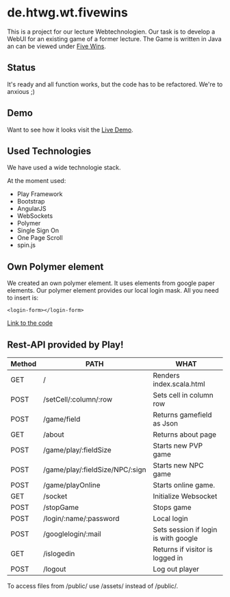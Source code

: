 de.htwg.wt.fivewins
===================

This is a project for our lecture Webtechnologien. Our task is to develop a WebUI for
an existing game of a former lecture. The Game is written in Java an can be viewed
under [Five Wins](https://github.com/mamawego/de.htwg.se).

## Status
It's ready and all function works, but the code has to be refactored. We're to anxious ;)

## Demo

Want to see how it looks visit the [Live Demo](http://five-wins.herokuapp.com/).

## Used Technologies

We have used a wide technologie stack. 

At the moment used:

- Play Framework
- Bootstrap
- AngularJS
- WebSockets
- Polymer
- Single Sign On
- One Page Scroll
- spin.js

## Own Polymer element
We created an own polymer element. It uses elements from google paper elements. Our polymer element provides our 
local login mask. All you need to insert is:
```
<login-form></login-form>
```

[Link to the code](https://github.com/NicolaiLoeffler/de.htwg.wt.fivewins/blob/master/public/elements/login-form.html)

## Rest-API provided by Play!
| Method | PATH | WHAT |
| ---- | ----- | ----- |
| GET | / | Renders index.scala.html |
| POST | /setCell/:column/:row | Sets cell in column row|
| POST | /game/field | Returns gamefield as Json |
| GET | /about | Returns about page |
| POST | /game/play/:fieldSize | Starts new PVP game |
| POST | /game/play/:fieldSize/NPC/:sign | Starts new NPC game |
| POST | /game/playOnline | Starts online game. |
| GET | /socket | Initialize Websocket |
| POST | /stopGame | Stops game |
| POST | /login/:name/:password | Local login |
| POST | /googlelogin/:mail | Sets session if login is with google |
| GET | /islogedin | Returns if visitor is logged in |
| POST | /logout | Log out player |

To access files from /public/ use /assets/ instead of /public/.


